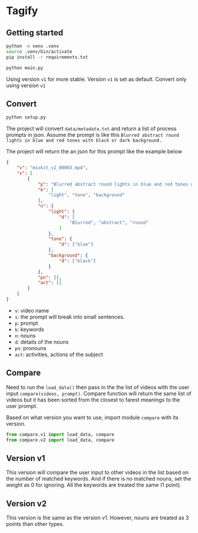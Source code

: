 # Tagify

## Getting started

```bash
python -m venv .venv
source .venv/bin/activate
pip install -r requirements.txt
```

```bash
python main.py
```

Using version `v1` for more stable. Version `v1` is set as default.
Convert only using version `v1`

## Convert

```bash
python setup.py
```

The project will convert `data/metadata.txt` and return a list of process prompts in json. Assume the prompt is like this `Blurred abstract round lights in blue and red tones with black or dark background.`

The project will return the an json for this prompt like the example below
```json
{
    "v": "mixkit_v2_00003.mp4", 
    "s": [
        {
            "p": "Blurred abstract round lights in blue and red tones with black or dark background.", 
            "k": [
                "light", "tone", "background"
            ], 
            "n": {
                "light": {
                    "d": [
                        "Blurred", "abstract", "round"
                    ]
                }, 
                "tone": {
                    "d": ["blue"]
                }, 
                "background": {
                    "d": ["black"]
                }
            }, 
            "pn": [], 
            "act": []
        }
    ]
}
```

 - `v`: video name
 - `s`: the prompt will break into small sentences.
 - `p`: prompt
 - `k`: keywords
 - `n`: nouns
 - `d`: details of the nouns
 - `pn`: pronouns
 - `act`: activities, actions of the subject

## Compare

Need to run the `load_data()` then pass in the the list of videos with the user input `compare(videos, prompt)`.
Compare function will return the same list of videos but it has been sorted from the closest to farest meanings to the user prompt.

Based on what version you want to use, import module `compare` with its version.

```python
from compare.v1 import load_data, compare 
from compare.v2 import load_data, compare
```

## Version v1

This version will compare the user input to other videos in the list based on the number of matched keywords. And if there is no matched nouns, set the weight as 0 for ignoring. All the keywords are treated the same (1 point).

## Version v2

This version is the same as the version v1. However, nouns are treated as 3 points than other types. 